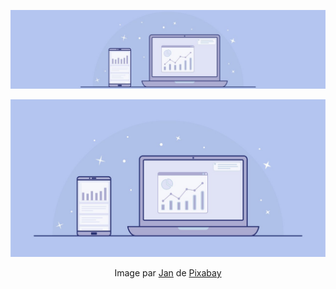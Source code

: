 <div align="center">
    <p>
        <img src="/img/banner_1200x300px.jpg" alt="Price Tracker Banner" />
    </p>
    <p>
        <img src="/img/banner_1280x640px.jpg" alt="Price Tracker Banner" />
    </p>
    <p>
        Image par <a
            href="https://pixabay.com/fr/users/janjf93-3084263/?utm_source=link-attribution&amp;utm_medium=referral&amp;utm_campaign=image&amp;utm_content=3614766">Jan</a>
        de <a
            href="https://pixabay.com/fr//?utm_source=link-attribution&amp;utm_medium=referral&amp;utm_campaign=image&amp;utm_content=3614766">Pixabay</a>
    </p>
</div>